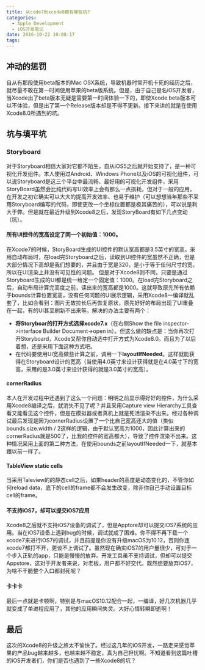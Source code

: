 ```yaml
---
title: 从code7到xcode8都有哪些坑?
categories:
  - Apple Development
  - iOS开发笔记
date: 2016-10-22 10:08:17
tags:
---
```



## 冲动的惩罚

自从有那段使用beta版本的Mac OSX系统，导致机器时常开机卡死的经历之后，就尽量不敢在第一时间使用苹果的beta版系统。但是，由于自己是名iOS开发者，当Xcode出了beta版本无疑是需要第一时间体验一下的，即使Xcode beta版本可以不体验，但是出了第一个Release版本却是不得不更新。接下来讲的就是在使用Xcode8.0所遇到的坑。

## 坑与填平坑

### Storyboard
对于Storyboard相信大家对它都不陌生，自从iOS5之后就开始支持了，是一种可视化开发组件。本人使用过Android、Windows Phone以及iOS的可视化组件，可以说Storyboard是这三个平台中最流畅、最好用的可视化开发组件，采用StoryBoard虽然会比纯代码写UI效率上会有那么一点损耗，但对于一般的应用，在开发之初它确实可以大大的提高开发效率、也易于维护（可以想想当年那些不采用Storyboard编写的代码，即使更改一个坐标位置都是极其痛苦的），可以说是利大于弊。但是就在最近升级到Xcode8之后，发现StoryBoard有如下几点变动（坑）。

#### 所有UI控件的宽高设定了同一个初始值：1000。
在Xcode7的时候，StoryBoard生成的UI控件的默认宽高都是3.5英寸的宽高。采用自动布局时，在load完Storyboard之后，读取到UI控件的宽虽然不正确，但是大部分情况下高却是我们想要的，并且由于宽是320，是小于等于任何尺寸的宽，所以在UI渲染上并没有可见性的问题。
但是对于Xcode8则不同，只要是通过Storyboard生成的UI都是统一给定一个固定值：1000。在load完Storyboard之后，自动布局计算完高度之前，读出来的宽高都是1000。这就导致原先所有依赖于bounds计算位置宽高，没有任何问题的UI展示逻辑，采用Xcode8一编译就乱套了，比如会看到：图片无故拉长后再恢复原状，原先好好的布局出现了UI重叠在一起，有的UI甚至刷新不出来等。解决的办法主要有两个：
 - **将Storyboar的打开方式选择xcode7.x**（在右侧Show the file inspector->interface Builder Document->open in）。但这么做的缺点是：当你再次打开Storyboard，Xcode又帮你自动选中打开方式为Xcode8.0。而且为了以后着想，还是采用下面这种方式吧。
 - 在代码要使用UI宽高做些计算之前，调用一下**layoutIfNeeded**。这样就能获得在Storyboard设计的宽高（当使用4.0英寸来设计获得就是在4.0英寸下的宽高，采用的是3.0英寸来设计获得的就是3.0英寸的宽高）。

#### cornerRadius
本人在开发过程中还遇到了这么一个问题：明明之前显示得好好的控件，为什么采用Xcode8编译之后，就消失不见了呢？并且采用Capture view Hierarchy工具查看又能看见这个控件，但是在模拟器或者真机上就是死活渲染不出来。经过各种调试最后发现是因为cornerRadius设置了一个比自己宽高还大的值（类似bounds.size.width / 2这样的逻辑，由于默认宽高为1000，因此计算出来的cornerRadius就是500了，比我的控件的宽高都大），导致了控件渲染不出来。这种情况采用上面的第二种方法，在使用bounds之前layoutIfNeeded一下，就基本跟以前一样了。

#### TableView static cells
当采用Taleview的的静态cell之后，如果header的高度是动态变化的，不管你如何reload data，底下的cell的frame都不会发生改变，除非你自己手动设置目标cell的frame。

#### 不支持iOS7，却可以提交iOS7应用
Xcode8之后就不支持iOS7设备的调试了，但是Apptore却可以提交iOS7系统的应用。当在iOS7设备上遇到bug的时候，调试就成了困难。你不得不再下载一个xcode7来进行iOS7的调试，并且前提是你没有升级macOS为10.12，否则你连xcode7都打不开，更谈不上调试了。虽然现在确实iOS7的用户量很少，可对于一个步入正轨的app，只能是慢慢的放弃。开发工具虽不支持调试，但却可以提交Appstore，这对于开发者来说，对老板，用户都不好交代。既然想要放弃iOS7，为啥不干脆整个入口都封死呢？

#### 卡卡卡
最后一点就是卡顿啊，特别是与macOS10.12配合一起，一编译，好几次机器几乎就变成了单进程应用了，其他的应用瞬间失灵。大好心情转瞬即逝啊！

## 最后
这次的Xcode8的升级之旅太不愉快了。经过这几年的iOS开发，一路走来感觉苹果的产品bug越来越多，也越来越不稳定，真为自己担忧啊。不知道看到这篇吐槽的iOS开发者们，你们是否也遇到了一些Xcode8的坑？

